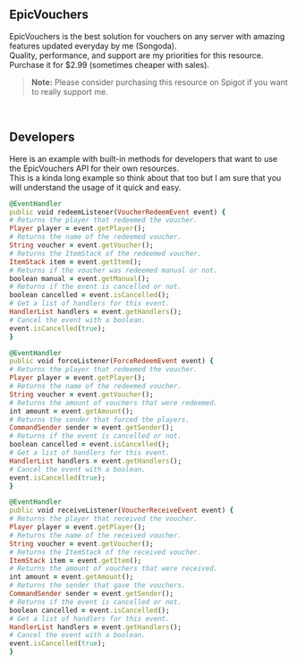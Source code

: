 ## EpicVouchers
EpicVouchers is the best solution for vouchers on any server with amazing features updated everyday by me (Songoda).</br>
Quality, performance, and support are my priorities for this resource. Purchase it for $2.99 (sometimes cheaper with sales).
> **Note:**  Please consider purchasing this resource on Spigot if you want to really support me.
</br>
 
## Developers
Here is an example with built-in methods for developers that want to use the EpicVouchers API for their own resources.</br>
This is a kinda long example so think about that too but I am sure that you will understand the usage of it quick and easy.
```ruby
@EventHandler
public void redeemListener(VoucherRedeemEvent event) {
# Returns the player that redeemed the voucher.
Player player = event.getPlayer();
# Returns the name of the redeemed voucher.
String voucher = event.getVoucher();
# Returns the ItemStack of the redeemed voucher.
ItemStack item = event.getItem();
# Returns if the voucher was redeemed manual or not.
boolean manual = event.getManual();
# Returns if the event is cancelled or not.
boolean cancelled = event.isCancelled();
# Get a list of handlers for this event.
HandlerList handlers = event.getHandlers();
# Cancel the event with a boolean.
event.isCancelled(true);
}

@EventHandler
public void forceListener(ForceRedeemEvent event) {
# Returns the player that redeemed the voucher.
Player player = event.getPlayer();
# Returns the name of the redeemed voucher.
String voucher = event.getVoucher();
# Returns the amount of vouchers that were redeemed.
int amount = event.getAmount();
# Returns the sender that forced the players.
CommandSender sender = event.getSender();
# Returns if the event is cancelled or not.
boolean cancelled = event.isCancelled();
# Get a list of handlers for this event.
HandlerList handlers = event.getHandlers();
# Cancel the event with a boolean.
event.isCancelled(true);
}

@EventHandler
public void receiveListener(VoucherReceiveEvent event) {
# Returns the player that received the voucher.
Player player = event.getPlayer();
# Returns the name of the received voucher.
String voucher = event.getVoucher();
# Returns the ItemStack of the received voucher.
ItemStack item = event.getItem();
# Returns the amount of vouchers that were received.
int amount = event.getAmount();
# Returns the sender that gave the vouchers.
CommandSender sender = event.getSender();
# Returns if the event is cancelled or not.
boolean cancelled = event.isCancelled();
# Get a list of handlers for this event.
HandlerList handlers = event.getHandlers();
# Cancel the event with a boolean.
event.isCancelled(true);
}
```